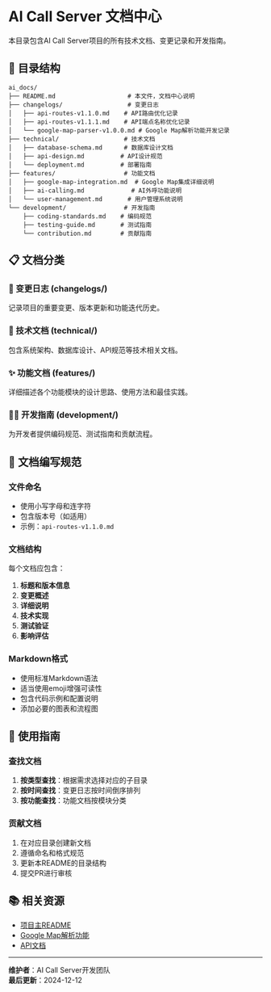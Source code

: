 # AI Call Server 文档中心

本目录包含AI Call Server项目的所有技术文档、变更记录和开发指南。

## 📁 目录结构

```
ai_docs/
├── README.md                    # 本文件，文档中心说明
├── changelogs/                  # 变更日志
│   ├── api-routes-v1.1.0.md    # API路由优化记录
│   ├── api-routes-v1.1.1.md    # API端点名称优化记录
│   └── google-map-parser-v1.0.0.md # Google Map解析功能开发记录
├── technical/                  # 技术文档
│   ├── database-schema.md      # 数据库设计文档
│   ├── api-design.md          # API设计规范
│   └── deployment.md          # 部署指南
├── features/                   # 功能文档
│   ├── google-map-integration.md  # Google Map集成详细说明
│   ├── ai-calling.md             # AI外呼功能说明
│   └── user-management.md       # 用户管理系统说明
└── development/                # 开发指南
    ├── coding-standards.md    # 编码规范
    ├── testing-guide.md       # 测试指南
    └── contribution.md        # 贡献指南
```

## 📋 文档分类

### 🔄 变更日志 (changelogs/)
记录项目的重要变更、版本更新和功能迭代历史。

### 🔧 技术文档 (technical/)
包含系统架构、数据库设计、API规范等技术相关文档。

### ✨ 功能文档 (features/)
详细描述各个功能模块的设计思路、使用方法和最佳实践。

### 👨‍💻 开发指南 (development/)
为开发者提供编码规范、测试指南和贡献流程。

## 📝 文档编写规范

### 文件命名
- 使用小写字母和连字符
- 包含版本号（如适用）
- 示例：`api-routes-v1.1.0.md`

### 文档结构
每个文档应包含：
1. **标题和版本信息**
2. **变更概述**
3. **详细说明**
4. **技术实现**
5. **测试验证**
6. **影响评估**

### Markdown格式
- 使用标准Markdown语法
- 适当使用emoji增强可读性
- 包含代码示例和配置说明
- 添加必要的图表和流程图

## 🎯 使用指南

### 查找文档
1. **按类型查找**：根据需求选择对应的子目录
2. **按时间查找**：变更日志按时间倒序排列
3. **按功能查找**：功能文档按模块分类

### 贡献文档
1. 在对应目录创建新文档
2. 遵循命名和格式规范
3. 更新本README的目录结构
4. 提交PR进行审核

## 📚 相关资源

- [项目主README](../README.md)
- [Google Map解析功能](../GOOGLE_MAP_PARSER.md)
- [API文档](http://localhost:8000/docs)

---

**维护者**：AI Call Server开发团队  
**最后更新**：2024-12-12 